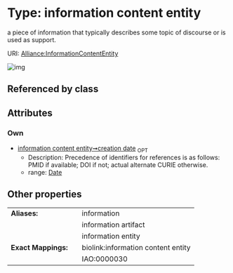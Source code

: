 
# Type: information content entity


a piece of information that typically describes some topic of discourse or is used as support.

URI: [Alliance:InformationContentEntity](http://alliancegenome.org/InformationContentEntity)


![img](http://yuml.me/diagram/nofunky;dir:TB/class/[InformationContentEntity&#124;creation_date:date%20%3F])

## Referenced by class


## Attributes


### Own

 * [information content entity➞creation date](information_content_entity_creation_date.md)  <sub>OPT</sub>
    * Description: Precedence of identifiers for references is as follows: PMID if available; DOI if not; actual alternate CURIE otherwise.
    * range: [Date](types/Date.md)

## Other properties

|  |  |  |
| --- | --- | --- |
| **Aliases:** | | information |
|  | | information artifact |
|  | | information entity |
| **Exact Mappings:** | | biolink:information content entity |
|  | | IAO:0000030 |

